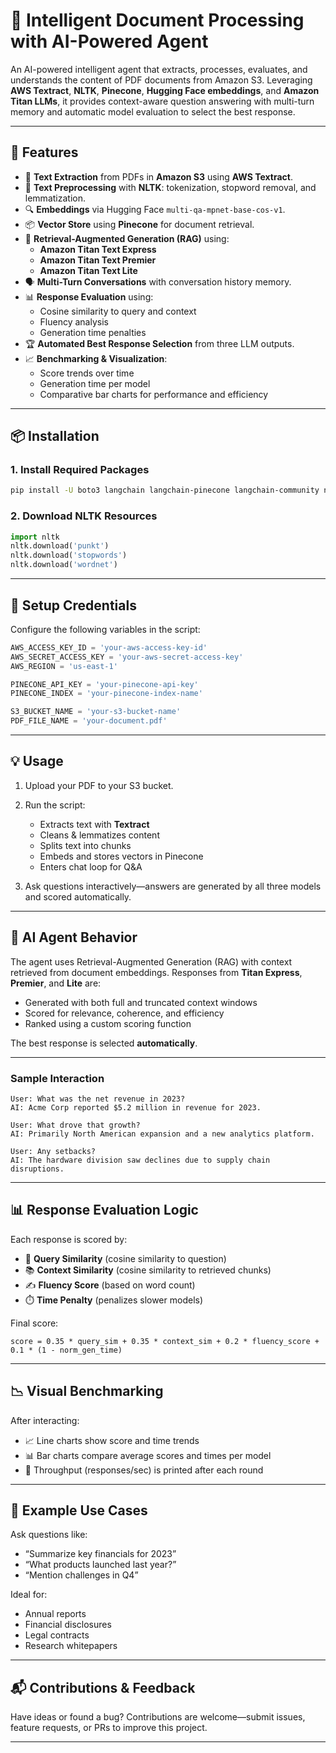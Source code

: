 
# 🧠 Intelligent Document Processing with AI-Powered Agent

An AI-powered intelligent agent that extracts, processes, evaluates, and understands the content of PDF documents from Amazon S3. Leveraging **AWS Textract**, **NLTK**, **Pinecone**, **Hugging Face embeddings**, and **Amazon Titan LLMs**, it provides context-aware question answering with multi-turn memory and automatic model evaluation to select the best response.

---

## 🚀 Features

* 📄 **Text Extraction** from PDFs in **Amazon S3** using **AWS Textract**.
* 🧹 **Text Preprocessing** with **NLTK**: tokenization, stopword removal, and lemmatization.
* 🔍 **Embeddings** via Hugging Face `multi-qa-mpnet-base-cos-v1`.
* 📦 **Vector Store** using **Pinecone** for document retrieval.
* 🧠 **Retrieval-Augmented Generation (RAG)** using:
  - **Amazon Titan Text Express**
  - **Amazon Titan Text Premier**
  - **Amazon Titan Text Lite**
* 🗣️ **Multi-Turn Conversations** with conversation history memory.
* 📊 **Response Evaluation** using:
  - Cosine similarity to query and context
  - Fluency analysis
  - Generation time penalties
* 🏆 **Automated Best Response Selection** from three LLM outputs.
* 📈 **Benchmarking & Visualization**:
  - Score trends over time
  - Generation time per model
  - Comparative bar charts for performance and efficiency

---

## 📦 Installation

### 1. Install Required Packages

```bash
pip install -U boto3 langchain langchain-pinecone langchain-community nltk sentence-transformers langchain-huggingface
````

### 2. Download NLTK Resources

```python
import nltk
nltk.download('punkt')
nltk.download('stopwords')
nltk.download('wordnet')
```

---

## 🔐 Setup Credentials

Configure the following variables in the script:

```python
AWS_ACCESS_KEY_ID = 'your-aws-access-key-id'
AWS_SECRET_ACCESS_KEY = 'your-aws-secret-access-key'
AWS_REGION = 'us-east-1'

PINECONE_API_KEY = 'your-pinecone-api-key'
PINECONE_INDEX = 'your-pinecone-index-name'

S3_BUCKET_NAME = 'your-s3-bucket-name'
PDF_FILE_NAME = 'your-document.pdf'
```

---

## 💡 Usage

1. Upload your PDF to your S3 bucket.

2. Run the script:

   * Extracts text with **Textract**
   * Cleans & lemmatizes content
   * Splits text into chunks
   * Embeds and stores vectors in Pinecone
   * Enters chat loop for Q\&A

3. Ask questions interactively—answers are generated by all three models and scored automatically.

---

## 🧠 AI Agent Behavior

The agent uses Retrieval-Augmented Generation (RAG) with context retrieved from document embeddings. Responses from **Titan Express**, **Premier**, and **Lite** are:

* Generated with both full and truncated context windows
* Scored for relevance, coherence, and efficiency
* Ranked using a custom scoring function

The best response is selected **automatically**.

---

### Sample Interaction

```
User: What was the net revenue in 2023?
AI: Acme Corp reported $5.2 million in revenue for 2023.

User: What drove that growth?
AI: Primarily North American expansion and a new analytics platform.

User: Any setbacks?
AI: The hardware division saw declines due to supply chain disruptions.
```

---

## 📊 Response Evaluation Logic

Each response is scored by:

* 🔁 **Query Similarity** (cosine similarity to question)
* 📚 **Context Similarity** (cosine similarity to retrieved chunks)
* ✍️ **Fluency Score** (based on word count)
* ⏱️ **Time Penalty** (penalizes slower models)

Final score:

```text
score = 0.35 * query_sim + 0.35 * context_sim + 0.2 * fluency_score + 0.1 * (1 - norm_gen_time)
```

---

## 📉 Visual Benchmarking

After interacting:

* 📈 Line charts show score and time trends
* 📊 Bar charts compare average scores and times per model
* 🧮 Throughput (responses/sec) is printed after each round

---

## 💼 Example Use Cases

Ask questions like:

* “Summarize key financials for 2023”
* “What products launched last year?”
* “Mention challenges in Q4”

Ideal for:

* Annual reports
* Financial disclosures
* Legal contracts
* Research whitepapers

---

## 📬 Contributions & Feedback

Have ideas or found a bug? Contributions are welcome—submit issues, feature requests, or PRs to improve this project.

---

